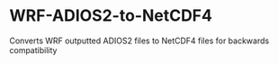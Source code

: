 # WRF-ADIOS2-to-NetCDF4
Converts WRF outputted ADIOS2 files to NetCDF4 files for backwards compatibility
